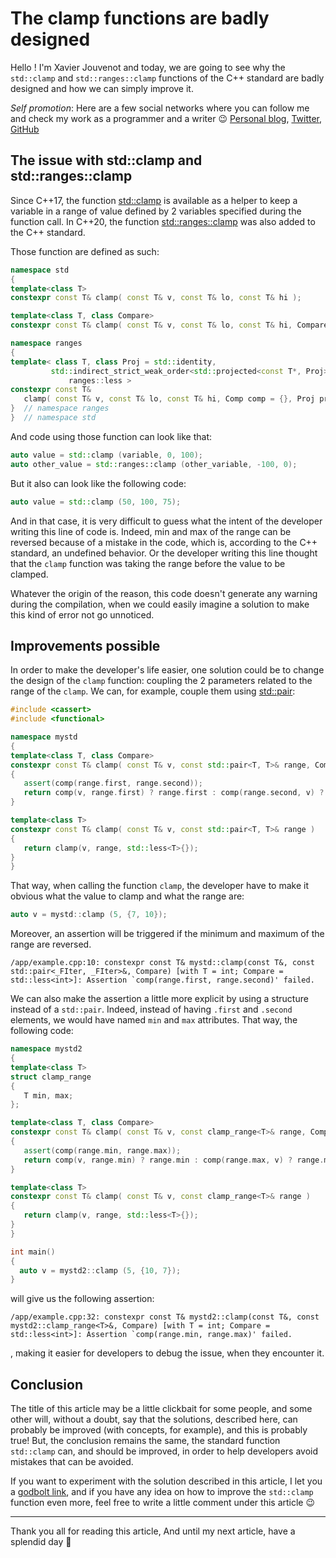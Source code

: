 # The clamp functions are badly designed

Hello ! I'm Xavier Jouvenot and today, we are going to see why the `std::clamp` and `std::ranges::clamp` functions of the C++ standard are badly designed and how we can simply improve it.

_Self promotion_:
Here are a few social networks where you can follow me and check my work as a programmer and a writer 😉
[Personal blog](www.10xlearner.com), [Twitter](https://twitter.com/10xLearner), [GitHub](https://github.com/Xav83/)

## The issue with std::clamp and std::ranges::clamp

Since C++17, the function [std::clamp](https://en.cppreference.com/w/cpp/algorithm/clamp) is available as a helper to keep a variable in a range of value defined by 2 variables specified during the function call. In C++20, the function [std::ranges::clamp](https://en.cppreference.com/w/cpp/algorithm/ranges/clamp) was also added to the C++ standard.

Those function are defined as such:

```c++
namespace std
{
template<class T>
constexpr const T& clamp( const T& v, const T& lo, const T& hi );

template<class T, class Compare>
constexpr const T& clamp( const T& v, const T& lo, const T& hi, Compare comp );

namespace ranges
{
template< class T, class Proj = std::identity,
         std::indirect_strict_weak_order<std::projected<const T*, Proj>> Comp =
             ranges::less >
constexpr const T&
   clamp( const T& v, const T& lo, const T& hi, Comp comp = {}, Proj proj = {} );
}  // namespace ranges
}  // namespace std
```

And code using those function can look like that:
```c++
auto value = std::clamp (variable, 0, 100);
auto other_value = std::ranges::clamp (other_variable, -100, 0);
```

But it also can look like the following code:
```c++
auto value = std::clamp (50, 100, 75);
```

And in that case, it is very difficult to guess what the intent of the developer writing this line of code is.
Indeed, min and max of the range can be reversed because of a mistake in the code, which is, according to the C++ standard, an undefined behavior. Or the developer writing this line thought that the `clamp` function was taking the range before the value to be clamped.

Whatever the origin of the reason, this code doesn't generate any warning during the compilation, when we could easily imagine a solution to make this kind of error not go unnoticed.

## Improvements possible

In order to make the developer's life easier, one solution could be to change the design of the `clamp` function: coupling the 2 parameters related to the range of the `clamp`. We can, for example, couple them using [std::pair](https://en.cppreference.com/w/cpp/utility/pair):

```c++
#include <cassert>
#include <functional>

namespace mystd
{
template<class T, class Compare>
constexpr const T& clamp( const T& v, const std::pair<T, T>& range, Compare comp )
{
   assert(comp(range.first, range.second));
   return comp(v, range.first) ? range.first : comp(range.second, v) ? range.second : v;
}

template<class T>
constexpr const T& clamp( const T& v, const std::pair<T, T>& range )
{
   return clamp(v, range, std::less<T>{});
}
}
```

That way, when calling the function `clamp`, the developer have to make it obvious what the value to clamp and what the range are:

```c++
auto v = mystd::clamp (5, {7, 10});
```

Moreover, an assertion will be triggered if the minimum and maximum of the range are reversed.
```log
/app/example.cpp:10: constexpr const T& mystd::clamp(const T&, const std::pair<_FIter, _FIter>&, Compare) [with T = int; Compare = std::less<int>]: Assertion `comp(range.first, range.second)' failed.
```

We can also make the assertion a little more explicit by using a structure instead of a `std::pair`. Indeed, instead of having `.first` and `.second` elements, we would have named `min` and `max` attributes. That way, the following code:

```c++
namespace mystd2
{
template<class T>
struct clamp_range
{
   T min, max;
};

template<class T, class Compare>
constexpr const T& clamp( const T& v, const clamp_range<T>& range, Compare comp )
{
   assert(comp(range.min, range.max));
   return comp(v, range.min) ? range.min : comp(range.max, v) ? range.max : v;
}

template<class T>
constexpr const T& clamp( const T& v, const clamp_range<T>& range )
{
   return clamp(v, range, std::less<T>{});
}
}

int main()
{
  auto v = mystd2::clamp (5, {10, 7});
}
```

will give us the following assertion:
```log
/app/example.cpp:32: constexpr const T& mystd2::clamp(const T&, const mystd2::clamp_range<T>&, Compare) [with T = int; Compare = std::less<int>]: Assertion `comp(range.min, range.max)' failed.
```

, making it easier for developers to debug the issue, when they encounter it.

## Conclusion

The title of this article may be a little clickbait for some people, and some other will, without a doubt, say that the solutions, described here, can probably be improved (with concepts, for example), and this is probably true! But, the conclusion remains the same, the standard function `std::clamp` can, and should be improved, in order to help developers avoid mistakes that can be avoided.

If you want to experiment with the solution described in this article, I let you a [godbolt link](https://godbolt.org/z/5335n7Wh9), and if you have any idea on how to improve the `std::clamp` function even more, feel free to write a little comment under this article 😉

-----------

Thank you all for reading this article,
And until my next article, have a splendid day 🙂
